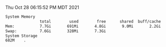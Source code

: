 Thu Oct 28 06:15:52 PM MDT 2021
```bash
System Memory
               total        used        free      shared  buff/cache   available
Mem:           7.7Gi       691Mi       4.8Gi       9.0Mi       2.2Gi       6.7Gi
Swap:          7.6Gi       328Mi       7.3Gi
System Storage
682M	.
```
